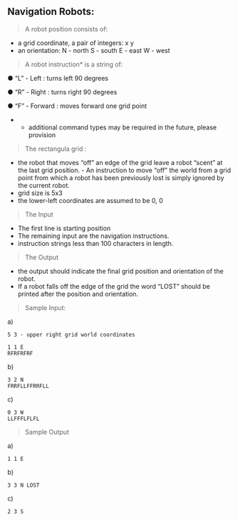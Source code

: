 ## Navigation Robots:

> A robot position consists of:
- a grid coordinate, a pair of integers: 
    x
    y 
- an orientation:
    N - north
    S - south
    E - east
    W - west


> A robot instruction* is a string of:

● “L” - Left : turns left 90 degrees

● “R” - Right : turns right 90 degrees

● “F” - Forward : moves forward one grid point

* - additional command types may be required in the future, please provision


> The rectangula grid : 
- the robot that moves “off” an edge of the grid leave a robot “scent” at the last grid position. - An instruction to move     “off” the world from a grid point from which a robot has been previously lost is simply ignored by the current robot.
- grid size is 5x3
- the lower-left coordinates are assumed to be 0, 0

> The  Input 
- The first line is starting position 
- The remaining input are the navigation instructions. 
- instruction strings less than 100 characters in length.


> The  Output 
- the output should indicate the final grid position and orientation of the robot. 
- If a robot falls off the edge of the grid the word “LOST” should be printed after the position and orientation.


> Sample  Input:

a)
```
5 3 - upper right grid world coordinates
```

```
1 1 E
RFRFRFRF
```

b)
```
3 2 N
FRRFLLFFRRFLL
```

c)
```
0 3 W
LLFFFLFLFL
```


> Sample  Output

a)
```
1 1 E
```

b)
```
3 3 N LOST
```

c)
```
2 3 S
```